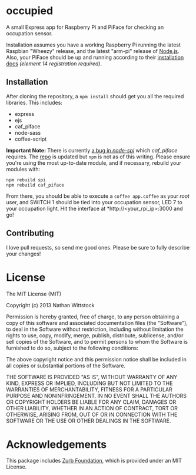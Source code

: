 occupied
========

A small Express app for Raspberry Pi and PiFace for checking an occupation sensor.


Installation assumes you have a working Raspberry Pi running the latest Raspbian "Wheezy" release, and the latest "arm-pi" release of [Node.js](http://nodejs.org). Also, your PiFace should be up and running according to their [installation docs](http://www.element14.com/community/docs/DOC-53057/l/piface-get-started-guide) *(element 14 registration required)*.


Installation
------------

After cloning the repository, a `npm install` should get you all the required libraries. This includes:

- express
- ejs
- caf_piface
- node-sass
- coffee-script

**Important Note:** There is currently [a bug in *node-spi*](https://github.com/RussTheAerialist/node-spi/issues/3) which *caf_piface* requires. The [repo](https://github.com/RussTheAerialist/node-spi) is updated but `npm` is not as of this writing. Please ensure you're using the most up-to-date module, and if necessary, rebuild your modules with:

```
npm rebuild spi
npm rebuild caf_piface
```

From there, you should be able to execute a `coffee app.coffee` as your *root* user, and SWITCH 1 should be tied into your occupation sensor, LED 7 to your occupation light. Hit the interface at *http://<your_rpi_ip>:3000 and go!


Contributing
------------

I love pull requests, so send me good ones. Please be sure to fully describe your changes!

License
=======

The MIT License (MIT)

Copyright (c) 2013 Nathan Wittstock

Permission is hereby granted, free of charge, to any person obtaining a copy of
this software and associated documentation files (the "Software"), to deal in
the Software without restriction, including without limitation the rights to
use, copy, modify, merge, publish, distribute, sublicense, and/or sell copies of
the Software, and to permit persons to whom the Software is furnished to do so,
subject to the following conditions:

The above copyright notice and this permission notice shall be included in all
copies or substantial portions of the Software.

THE SOFTWARE IS PROVIDED "AS IS", WITHOUT WARRANTY OF ANY KIND, EXPRESS OR
IMPLIED, INCLUDING BUT NOT LIMITED TO THE WARRANTIES OF MERCHANTABILITY, FITNESS
FOR A PARTICULAR PURPOSE AND NONINFRINGEMENT. IN NO EVENT SHALL THE AUTHORS OR
COPYRIGHT HOLDERS BE LIABLE FOR ANY CLAIM, DAMAGES OR OTHER LIABILITY, WHETHER
IN AN ACTION OF CONTRACT, TORT OR OTHERWISE, ARISING FROM, OUT OF OR IN
CONNECTION WITH THE SOFTWARE OR THE USE OR OTHER DEALINGS IN THE SOFTWARE.


Acknowledgements
================

This package includes [Zurb Foundation](http://foundation.zurb.com), which is provided under an MIT License.
